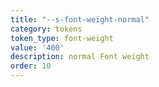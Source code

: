 ```yaml
---
title: "--s-font-weight-normal"
category: tokens
token_type: font-weight
value: '400'
description: normal Font weight
order: 10
---
```

